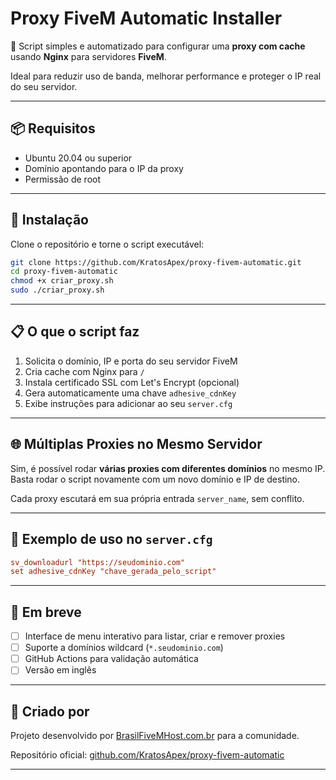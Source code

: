 # Proxy FiveM Automatic Installer

🚀 Script simples e automatizado para configurar uma **proxy com cache** usando **Nginx** para servidores **FiveM**.

Ideal para reduzir uso de banda, melhorar performance e proteger o IP real do seu servidor.

---

## 📦 Requisitos

- Ubuntu 20.04 ou superior
- Domínio apontando para o IP da proxy
- Permissão de root

---

## 🔧 Instalação

Clone o repositório e torne o script executável:

```bash
git clone https://github.com/KratosApex/proxy-fivem-automatic.git
cd proxy-fivem-automatic
chmod +x criar_proxy.sh
sudo ./criar_proxy.sh
```

---

## 📋 O que o script faz

1. Solicita o domínio, IP e porta do seu servidor FiveM
2. Cria cache com Nginx para `/`
3. Instala certificado SSL com Let's Encrypt (opcional)
4. Gera automaticamente uma chave `adhesive_cdnKey`
5. Exibe instruções para adicionar ao seu `server.cfg`

---

## 🌐 Múltiplas Proxies no Mesmo Servidor

Sim, é possível rodar **várias proxies com diferentes domínios** no mesmo IP. Basta rodar o script novamente com um novo domínio e IP de destino.

Cada proxy escutará em sua própria entrada `server_name`, sem conflito.

---

## 📄 Exemplo de uso no `server.cfg`

```cfg
sv_downloadurl "https://seudominio.com"
set adhesive_cdnKey "chave_gerada_pelo_script"
```

---

## 🧪 Em breve

- [ ] Interface de menu interativo para listar, criar e remover proxies
- [ ] Suporte a domínios wildcard (`*.seudominio.com`)
- [ ] GitHub Actions para validação automática
- [ ] Versão em inglês

---

## 🔗 Criado por

Projeto desenvolvido por [BrasilFiveMHost.com.br](https://www.brasilfivemhost.com.br) para a comunidade.

Repositório oficial: [github.com/KratosApex/proxy-fivem-automatic](https://github.com/KratosApex/proxy-fivem-automatic)

---

